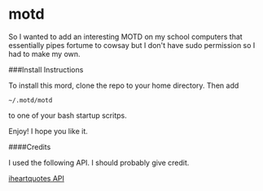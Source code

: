 motd
====

So I wanted to add an interesting MOTD on my school computers that essentially pipes fortume to cowsay but I don't have sudo permission so I had to make my own. 


###Install Instructions 

To install this mord, clone the repo to your home directory. Then add 


```
~/.motd/motd
```


to one of your bash startup scritps. 

Enjoy! I hope you like it. 


####Credits

I used the following API. I should probably give credit. 

[iheartquotes API](http://iheartquotes.com/api)
